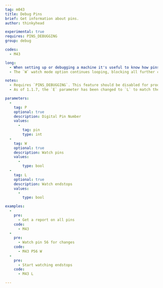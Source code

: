 ```yaml
---
tag: m043
title: Debug Pins
brief: Get information about pins.
author: thinkyhead

experimental: true
requires: PINS_DEBUGGING
group: debug

codes:
  - M43

long:
  - When setting up or debugging a machine it's useful to know how pins are assigned to functions by the firmware, and to be able to find pins for use with new functions. `M43` provides these tools. `M43` by itself reports all pin assignments. Use `P` to specify a single pin. Use `W` to watch the specified pin, or all pins. Use the `L` option to monitor endstops (Note: use `E` in firmware prior to 1.1.7).
  - The `W` watch mode option continues looping, blocking all further commands, until the board is reset. If `EMERGENCY_PARSER` is enabled, `M108` may also be used to exit the watch loop without needing to reset the board.

notes:
  - Requires `PINS_DEBUGGING`. This feature should be disabled for production use.
  - As of 1.1.7, the `E` parameter has been changed to `L` to match the behavior of Repetier Host.

parameters:
  -
    tag: P
    optional: true
    description: Digital Pin Number
    values:
      -
        tag: pin
        type: int
  -
    tag: W
    optional: true
    description: Watch pins
    values:
      -
        type: bool
  -
    tag: L
    optional: true
    description: Watch endstops
    values:
      -
        type: bool

examples:
  -
    pre:
      - Get a report on all pins
    code:
      - M43
  -
    pre:
      - Watch pin 56 for changes
    code:
      - M43 P56 W
  -
    pre:
      - Start watching endstops
    code:
      - M43 L

---
```


